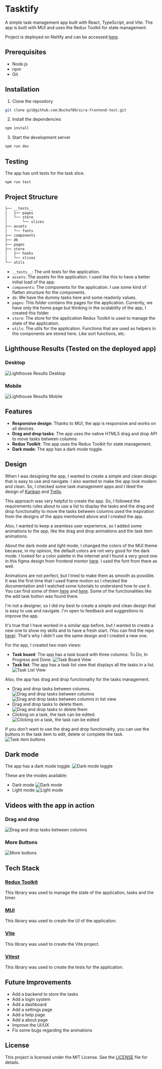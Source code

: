 # Tasktify

A simple task management app built with React, TypeScript, and Vite. The app is built with MUI and uses the Redux Toolkit for state management.

Project is deployed on Netlify and can be accessed [here](https://xira-ai-frontend-test.netlify.app).


## Prerequisites
- Node.js
- npm
- Git

## Installation

1. Clone the repository

```bash
git clone git@github.com:Bucha789/xira-frontend-test.git
```

2. Install the dependencies

```bash
npm install
```

3. Start the development server

```bash
npm run dev
```

## Testing

The app has unit tests for the task slice.

```bash
npm run test
```


## Project Structure
```bash
├── __tests__
│   ├── pages
│   └── store
│       └── slices
├── assets
│   └── fonts
├── components
├── db
├── pages
├── store
│   ├── hooks
│   └── slices
└── utils
```
- `__tests__`: The unit tests for the application.
- `assets`: The assets for the application. I used like this to have a better initial load of the app.
- `components`: The components for the application. I use some kind of flatten structure for the components.
- `db`: We have the dummy tasks here and some readonly values.
- `pages`: This folder contains the pages for the application. Currently, we have only the home page but thinking in the scalability of the app, I created this folder.
- `store`: The store for the application Redux Toolkit is used to manage the state of the application.
- `utils`: The utils for the application. Functions that are used as helpers in the components are stored here. Like sort functions, etc.


## Lighthouse Results (Tested on the deployed app)
### Desktop
![Lighthouse Results Desktop](docs/images/lighthouse/desktop.png)
### Mobile
![Lighthouse Results Mobile](docs/images/lighthouse/mobile.png)

## Features

- **Responsive design**: Thanks to MUI, the app is responsive and works on all devices.
- **Drag and drop tasks**: The app uses the native HTML5 drag and drop API to move tasks between columns.
- **Redux Toolkit**: The app uses the Redux Toolkit for state management.
- **Dark mode**: The app has a dark mode toggle.

## Design

When I was designing the app, I wanted to create a simple and clean design that is easy to use and navigate. I also wanted to make the app look modern and clean. So, I checked some task management apps and I liked the design of [Kanban](https://kanban.so) and [Trello](https://trello.com). 

This approach was very helpful to create the app. So, I followed the requirements rules about to use a list to display the tasks and the drag and drop functionality to move the tasks between columns used the inspiration from the designs of the apps mentioned above and I created the app.

Also, I wanted to keep a seamless user experience, so I added some animations to the app, like the drag and drop animations and the task item animations.

About the dark mode and light mode, I changed the colors of the MUI theme because, in my opinion, the default colors are not very good for the dark mode. I looked for a color palette in the internet and I found a very good one in this figma design from frontend mentor [here](https://www.frontendmentor.io/challenges/todo-app-Su1_KokOW). I used the font from there as well.

Animations are not perfect, but I tried to make them as smooth as possible. It was the first time that I used frame motion so I checked the documentation and I watched some tutorials to understand how to use it. You can find some of them [here](https://youtu.be/O5lZqqy7VQE?si=pzeuqTFhf7RaLbss) and [here](https://youtu.be/UEzt1vp2p6k?si=eklL2DDtqVWNcIGr). Some of the functionalities like the add task button was found there.

I'm not a designer, so I did my best to create a simple and clean design that is easy to use and navigate. I'm open to feedback and suggestions to improve the app. 

It's true that I have worked in a similar app before, but I wanted to create a new one to show my skills and to have a fresh start. (You can find the repo [here](https://github.com/Bucha789/test-task-project)). That's why I didn't use the same design and I created a new one.


For the app, I created two main views:
- **Task board**: The app has a task board with three columns: To Do, In Progress and Done.
![Task Board View](docs/images/views/board.png)
- **Task list**: The app has a task list view that displays all the tasks in a list.
![Task List View ](docs/images/views/list.png)

Also, the app has drag and drop functionality for the tasks management.
- Drag and drop tasks between columns.
![Drag and drop tasks between columns](docs/images/drag-and-drop/move.png)
![Drag and drop tasks between columns in list view](docs/images/drag-and-drop/move-list.png)
- Drag and drop tasks to delete them.
![Drag and drop tasks to delete them](docs/images/drag-and-drop/delete.png)
- Clicking on a task, the task can be edited.
![Clicking on a task, the task can be edited](docs/images/drag-and-drop/edit.png)

If you don't want to use the drag and drop functionality, you can use the buttons in the task item to edit, delete or complete the task.
![Task item buttons](docs/images/extra-buttons/task-item-buttons.png)

## Dark mode

The app has a dark mode toggle.
![Dark mode toggle](docs/images/dark-mode/toggle.png)

These are the modes available:
- Dark mode
![Dark mode](docs/images/dark-mode/dark-mode.png)
- Light mode
![Light mode](docs/images/dark-mode/light-mode.png)


## Videos with the app in action
### Drag and drop
![Drag and drop tasks between columns](docs/videos/drag-and-drop.gif)
### More Buttons
![More buttons](docs/videos/buttons.gif)


## Tech Stack
### [Redux Toolkit](https://redux-toolkit.js.org/)
  This library was used to manage the state of the application, tasks and the timer.

### [MUI](https://mui.com/)
  This library was used to create the UI of the application.

### [Vite](https://vitejs.dev/)
  This library was used to create the Vite project.

### [Vitest](https://vitest.dev/)
  This library was used to create the tests for the application.


## Future Improvements
- Add a backend to store the tasks
- Add a login system
- Add a dashboard
- Add a settings page
- Add a help page
- Add a about page
- Improve the UI/UX
- Fix some bugs regarding the animations

## License

This project is licensed under the MIT License. See the [LICENSE](LICENSE) file for details.
